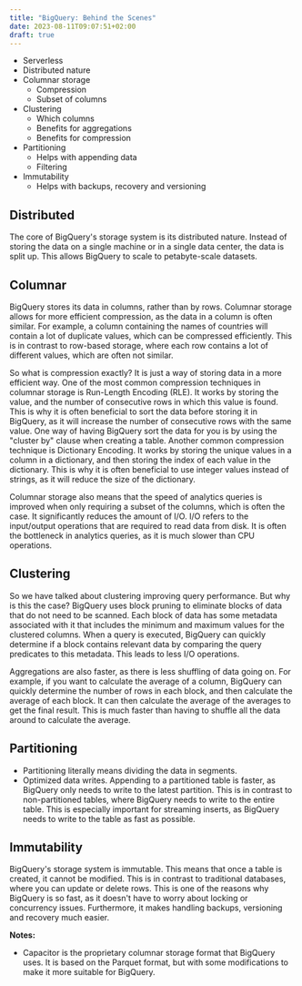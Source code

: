 ```yaml
---
title: "BigQuery: Behind the Scenes"
date: 2023-08-11T09:07:51+02:00
draft: true
---
```


- Serverless
- Distributed nature
- Columnar storage
  - Compression
  - Subset of columns
- Clustering
  - Which columns
  - Benefits for aggregations
  - Benefits for compression
- Partitioning
  - Helps with appending data
  - Filtering
- Immutability
  - Helps with backups, recovery and versioning


## Distributed
The core of BigQuery's storage system is its distributed nature. Instead of storing the data on a single machine or in a single data center, the data is split up. This allows BigQuery to scale to petabyte-scale datasets.

## Columnar
BigQuery stores its data in columns, rather than by rows. Columnar storage allows for more efficient compression, as the data in a column is often similar. For example, a column containing the names of countries will contain a lot of duplicate values, which can be compressed efficiently. This is in contrast to row-based storage, where each row contains a lot of different values, which are often not similar.

So what is compression exactly? It is just a way of storing data in a more efficient way. One of the most common compression techniques in columnar storage is Run-Length Encoding (RLE). It works by storing the value, and the number of consecutive rows in which this value is found. This is why it is often beneficial to sort the data before storing it in BigQuery, as it will increase the number of consecutive rows with the same value. One way of having BigQuery sort the data for you is by using the "cluster by" clause when creating a table. Another common compression technique is Dictionary Encoding. It works by storing the unique values in a column in a dictionary, and then storing the index of each value in the dictionary. This is why it is often beneficial to use integer values instead of strings, as it will reduce the size of the dictionary.

Columnar storage also means that the speed of analytics queries is improved when only requiring a subset of the columns, which is often the case. It significantly reduces the amount of I/O. I/O refers to the input/output operations that are required to read data from disk. It is often the bottleneck in analytics queries, as it is much slower than CPU operations.


## Clustering
So we have talked about clustering improving query performance. But why is this the case? BigQuery uses block pruning to eliminate blocks of data that do not need to be scanned. Each block of data has some metadata associated with it that includes the minimum and maximum values for the clustered columns. When a query is executed, BigQuery can quickly determine if a block contains relevant data by comparing the query predicates to this metadata. This leads to less I/O operations. 

Aggregations are also faster, as there is less shuffling of data going on. For example, if you want to calculate the average of a column, BigQuery can quickly determine the number of rows in each block, and then calculate the average of each block. It can then calculate the average of the averages to get the final result. This is much faster than having to shuffle all the data around to calculate the average.

## Partitioning
- Partitioning literally means dividing the data in segments. 
- Optimized data writes. Appending to a partitioned table is faster, as BigQuery only needs to write to the latest partition. This is in contrast to non-partitioned tables, where BigQuery needs to write to the entire table. This is especially important for streaming inserts, as BigQuery needs to write to the table as fast as possible.


## Immutability
BigQuery's storage system is immutable. This means that once a table is created, it cannot be modified. This is in contrast to traditional databases, where you can update or delete rows. This is one of the reasons why BigQuery is so fast, as it doesn't have to worry about locking or concurrency issues. Furthermore, it makes handling backups, versioning and recovery much easier. 


**Notes:**
- Capacitor is the proprietary columnar storage format that BigQuery uses. It is based on the Parquet format, but with some modifications to make it more suitable for BigQuery.





